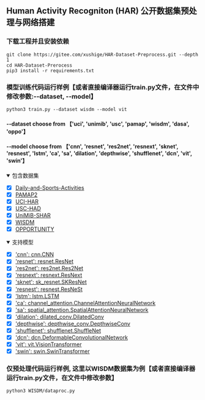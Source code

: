 ## Human Activity Recogniton (HAR) 公开数据集预处理与网络搭建
### 下载工程并且安装依赖
```
git clone https://gitee.com/xushige/HAR-Dataset-Preprocess.git --depth 1
cd HAR-Dataset-Prerocess
pip3 install -r requirements.txt
```
### 模型训练代码运行样例【或者直接编译器运行train.py文件，在文件中修改参数:--dataset, --model】
```
python3 train.py --dataset wisdm --model vit
```
#### --dataset choose from 【'uci', 'unimib', 'usc', 'pamap', 'wisdm', 'dasa', 'oppo'】
#### --model choose from 【'cnn', 'resnet', 'res2net', 'resnext', 'sknet', 'resnest', 'lstm', 'ca', 'sa', 'dilation', 'depthwise', 'shufflenet', 'dcn', 'vit', 'swin'】 
<details open>
<summary>包含数据集</summary>

- [x] [Daily-and-Sports-Activities](http://archive.ics.uci.edu/ml/datasets/Daily+and+Sports+Activities)
- [x] [PAMAP2](http://archive.ics.uci.edu/ml/datasets/PAMAP2+Physical+Activity+Monitoring)
- [x] [UCI-HAR](https://archive.ics.uci.edu/ml/datasets/human+activity+recognition+using+smartphones)
- [x] [USC-HAD](https://sipi.usc.edu/had/)
- [x] [UniMiB-SHAR](http://www.sal.disco.unimib.it/technologies/unimib-shar/)
- [x] [WISDM](https://www.cis.fordham.edu/wisdm/dataset.php)
- [x] [OPPORTUNITY](http://archive.ics.uci.edu/ml/datasets/OPPORTUNITY+Activity+Recognition)

</details>

<details open>
<summary>支持模型</summary>

- [x] ['cnn': cnn.CNN](https://gitee.com/xushige/HAR-Dataset-Preprocess/blob/main/models/cnn.py)
- [x] ['resnet': resnet.ResNet](https://gitee.com/xushige/HAR-Dataset-Preprocess/blob/main/models/resnet.py)
- [x] ['res2net': res2net.Res2Net](https://gitee.com/xushige/HAR-Dataset-Preprocess/blob/main/models/res2net.py)
- [x] ['resnext': resnext.ResNext](https://gitee.com/xushige/HAR-Dataset-Preprocess/blob/main/models/resnext.py)
- [x] ['sknet': sk_resnet.SKResNet](https://gitee.com/xushige/HAR-Dataset-Preprocess/blob/main/models/sk_resnet.py)
- [x] ['resnest': resnest.ResNeSt](https://gitee.com/xushige/HAR-Dataset-Preprocess/blob/main/models/resnest.py)
- [x] ['lstm': lstm.LSTM](https://gitee.com/xushige/HAR-Dataset-Preprocess/blob/main/models/lstm.py)
- [x] ['ca': channel_attention.ChannelAttentionNeuralNetwork](https://gitee.com/xushige/HAR-Dataset-Preprocess/blob/main/models/channel_attention.py)
- [x] ['sa': spatial_attention.SpatialAttentionNeuralNetwork](https://gitee.com/xushige/HAR-Dataset-Preprocess/blob/main/models/spatial_attention.py)
- [x] ['dilation': dilated_conv.DilatedConv](https://gitee.com/xushige/HAR-Dataset-Preprocess/blob/main/models/dilated_conv.py)
- [x] ['depthwise': depthwise_conv.DepthwiseConv](https://gitee.com/xushige/HAR-Dataset-Preprocess/blob/main/models/depthwise_conv.py)
- [x] ['shufflenet': shufflenet.ShuffleNet](https://gitee.com/xushige/HAR-Dataset-Preprocess/blob/main/models/shufflenet.py)
- [x] ['dcn': dcn.DeformableConvolutionalNetwork](https://gitee.com/xushige/HAR-Dataset-Preprocess/blob/main/models/dcn.py)
- [x] ['vit': vit.VisionTransformer](https://gitee.com/xushige/HAR-Dataset-Preprocess/blob/main/models/vit.py)
- [x] ['swin': swin.SwinTransformer](https://gitee.com/xushige/HAR-Dataset-Preprocess/blob/main/models/swin.py)

</details>

### 仅预处理代码运行样例, 这里以WISDM数据集为例【或者直接编译器运行train.py文件，在文件中修改参数】
```
python3 WISDM/dataproc.py
```
